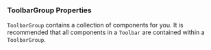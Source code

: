### ToolbarGroup Properties

`ToolbarGroup` contains a collection of components for you.
It is recommended that all components in a `Toolbar` are contained within a `ToolbarGroup`.
